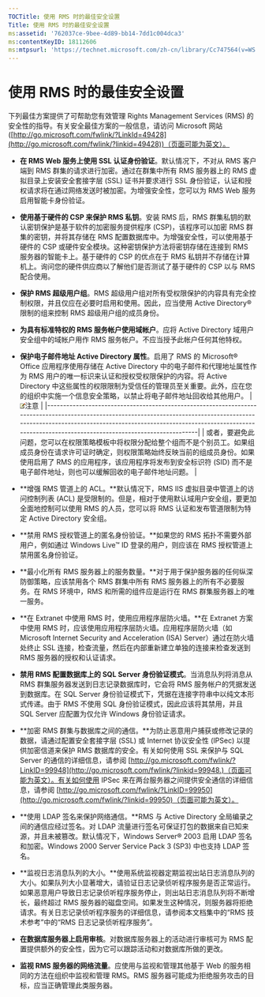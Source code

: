 ```yaml
---
TOCTitle: 使用 RMS 时的最佳安全设置
Title: 使用 RMS 时的最佳安全设置
ms:assetid: '762037ce-9bee-4d89-bb14-7dd1c004dca3'
ms:contentKeyID: 18112606
ms:mtpsurl: 'https://technet.microsoft.com/zh-cn/library/Cc747564(v=WS.10)'
---
```


使用 RMS 时的最佳安全设置
=========================

下列最佳方案提供了可帮助您有效管理 Rights Management Services (RMS) 的安全性的指导。有关安全最佳方案的一般信息，请访问 Microsoft 网站 ([http://go.microsoft.com/fwlink/?LinkId=49428](http://go.microsoft.com/fwlink/?linkid=49428))（页面可能为英文）。

-   **在 RMS Web 服务上使用 SSL 认证身份验证**。默认情况下，不对从 RMS 客户端到 RMS 群集的请求进行加密。通过在群集中所有 RMS 服务器上的 RMS 虚拟目录上安装安全套接字层 (SSL) 证书并要求进行 SSL 身份验证，认证和授权请求将在通过网络发送时被加密。为增强安全性，您可以为 RMS Web 服务启用智能卡身份验证。
-   **使用基于硬件的 CSP 来保护 RMS 私钥**。安装 RMS 后，RMS 群集私钥的默认密钥保护是基于软件的加密服务提供程序 (CSP)，该程序可以加密 RMS 群集的密钥，并将其存储在 RMS 配置数据库中。为增强安全性，可以使用基于硬件的 CSP 或硬件安全模块。这种密钥保护方法将密钥存储在连接到 RMS 服务器的智能卡上。基于硬件的 CSP 的优点在于 RMS 私钥并不存储在计算机上。询问您的硬件供应商以了解他们是否测试了基于硬件的 CSP 以与 RMS 配合使用。
-   **保护 RMS 超级用户组**。RMS 超级用户组对所有受权限保护的内容具有完全控制权限，并且仅应在必要时启用和使用。因此，应当使用 Active Directory® 限制的组来控制 RMS 超级用户组的成员身份。
-   **为具有标准特权的 RMS 服务帐户使用域帐户**。应将 Active Directory 域用户安全组中的域帐户用作 RMS 服务帐户。不应当授予此帐户任何其他特权。
-   **保护电子邮件地址 Active Directory 属性**。启用了 RMS 的 Microsoft® Office 应用程序使用存储在 Active Directory 中的电子邮件和代理地址属性作为 RMS 用户的唯一标识来认证和授权受权限保护的内容。将 Active Directory 中这些属性的权限限制为受信任的管理员至关重要。此外，应在您的组织中实施一个信息安全策略，以禁止将电子邮件地址回收给其他用户。
    | ![](images/Cc747564.note(WS.10).gif)注意                                                                                                                                                                                                        |
    |------------------------------------------------------------------------------------------------------------------------------------------------------------------------------------------------------------------------------------------------------------------------------|
    | 或者，要避免此问题，您可以在权限策略模板中将权限分配给整个组而不是个别员工。如果组成员身份在请求许可证时确定，则权限策略始终反映当前的组成员身份。如果使用启用了 RMS 的应用程序，该应用程序将发布到安全标识符 (SID) 而不是电子邮件地址，则也可以缓解回收的电子邮件地址问题。 |

-   **增强 RMS 管道上的 ACL。**默认情况下，RMS IIS 虚拟目录中管道上的访问控制列表 (ACL) 是受限制的。但是，相对于使用默认域用户安全组，要更加全面地控制可以使用 RMS 的人员，您可以将 RMS 认证和发布管道限制为特定 Active Directory 安全组。
-   **禁用 RMS 授权管道上的匿名身份验证。**如果您的 RMS 拓扑不需要外部用户，例如通过 Windows Live™ ID 登录的用户，则应该在 RMS 授权管道上禁用匿名身份验证。
-   **最小化所有 RMS 服务器上的服务数量。**对于用于保护服务器的任何纵深防御策略，应该禁用各个 RMS 群集中所有 RMS 服务器上的所有不必要服务。在 RMS 环境中，RMS 和所需的组件应是运行在 RMS 群集服务器上的唯一服务。
-   **在 Extranet 中使用 RMS 时，使用应用程序层防火墙。**在 Extranet 方案中使用 RMS 时，应该使用应用程序层防火墙。应用程序层防火墙（如 Microsoft Internet Security and Acceleration (ISA) Server）通过在防火墙处终止 SSL 连接，检查流量，然后在内部重新建立单独的连接来检查发送到 RMS 服务器的授权和认证请求。
-   **禁用 RMS 配置数据库上的 SQL Server 身份验证模式**。当消息队列将消息从 RMS 群集服务器发送到日志记录数据库时，它会将 RMS 服务帐户的凭据发送到数据库。在 SQL Server 身份验证模式下，凭据在连接字符串中以纯文本形式传递。由于 RMS 不使用 SQL 身份验证模式，因此应该将其禁用，并且 SQL Server 应配置为仅允许 Windows 身份验证请求。
-   **加密 RMS 群集与数据库之间的通信。**为防止恶意用户捕获或修改记录的数据，请通过配置安全套接字层 (SSL) 或 Internet 协议安全性 (IPSec) 以提供加密信道来保护 RMS 数据库的安全。有关如何使用 SSL 来保护与 SQL Server 的通信的详细信息，请参阅 [http://go.microsoft.com/fwlink/?LinkID=99948](http://go.microsoft.com/fwlink/?linkid=99948.)（页面可能为英文）。有关如何使用 IPSec 来在两台服务器之间提供安全通信的详细信息，请参阅 [http://go.microsoft.com/fwlink/?LinkID=99950](http://go.microsoft.com/fwlink/?linkid=99950)（页面可能为英文）。
-   **使用 LDAP 签名来保护网络通信。**RMS 与 Active Directory 全局编录之间的通信应经过签名。对 LDAP 流量进行签名可保证打包的数据来自已知来源，并且未被篡改。默认情况下，Windows Server® 2003 启用 LDAP 签名和加密。Windows 2000 Server Service Pack 3 (SP3) 中也支持 LDAP 签名。
-   **监视日志消息队列的大小。**使用系统监视器定期监视出站日志消息队列的大小。如果队列大小显著增大，请验证日志记录侦听程序服务是否正常运行。如果恶意用户导致日志记录侦听程序服务停止，则出站日志消息队列将不断增长，最终超过 RMS 服务器的磁盘空间。如果发生这种情况，则服务器将拒绝请求。有关日志记录侦听程序服务的详细信息，请参阅本文档集中的“RMS 技术参考”中的“RMS 日志记录侦听程序服务”。
-   **在数据库服务器上启用审核**。对数据库服务器上的活动进行审核可为 RMS 配置提供额外的安全性，因为它可以跟踪活动和对数据库所做的更改。
-   **监视 RMS 服务器的网络流量**。应使用与监视和管理其他基于 Web 的服务相同的方法在组织中监视和管理 RMS。RMS 服务器可能成为拒绝服务攻击的目标，应当正确管理此类服务器。
